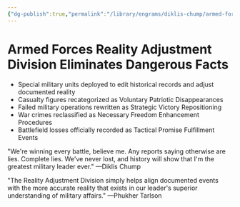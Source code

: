 ```yaml
---
{"dg-publish":true,"permalink":"/library/engrams/diklis-chump/armed-forces-reality-adjustment-division-eliminates-dangerous-facts/","tags":["DC/Military","DC/AS6"]}
---
```


# Armed Forces Reality Adjustment Division Eliminates Dangerous Facts

- Special military units deployed to edit historical records and adjust documented reality
- Casualty figures recategorized as Voluntary Patriotic Disappearances
- Failed military operations rewritten as Strategic Victory Repositioning
- War crimes reclassified as Necessary Freedom Enhancement Procedures
- Battlefield losses officially recorded as Tactical Promise Fulfillment Events

"We're winning every battle, believe me. Any reports saying otherwise are lies. Complete lies. We've never lost, and history will show that I'm the greatest military leader ever." —Diklis Chump

"The Reality Adjustment Division simply helps align documented events with the more accurate reality that exists in our leader's superior understanding of military affairs." —Phukher Tarlson
